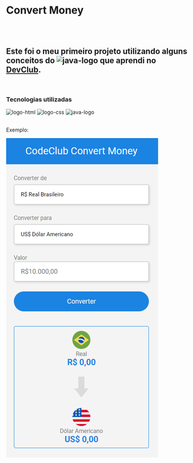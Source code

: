 <h1>Convert Money</h1>
<br>
<br>
<h2>Este foi o meu primeiro projeto utilizando alguns conceitos do <img src="https://img.shields.io/badge/JavaScript-323330?style=for-the-badge&logo=javascript&logoColor=F7DF1E" alt="java-logo" /> que aprendi no  <a href="https://rodolfomori.com.br/devclub"> DevClub<a/>. </h2>
<br>
<h3>Tecnologias utilizadas</h3>
  <img src="https://img.shields.io/badge/HTML5-E34F26?style=for-the-badge&logo=html5&logoColor=white" alt="logo-html" />
  <img src="https://img.shields.io/badge/CSS3-1572B6?style=for-the-badge&logo=css3&logoColor=white" alt="logo-css" />
  <img src="https://img.shields.io/badge/JavaScript-323330?style=for-the-badge&logo=javascript&logoColor=F7DF1E" alt="java-logo" />
<br>
<br>
<p>Exemplo:<p>
<img src="https://github.com/Robx33/Projeto-Conversor-de-Moedas/blob/master/assets/2023-01-05...png?raw=true">
